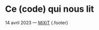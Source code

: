 # Ce (code) qui nous lit

14 avril 2023 — [MiXiT][] {.footer}

[MiXiT]: https://mixitconf.org/fr/2023/
